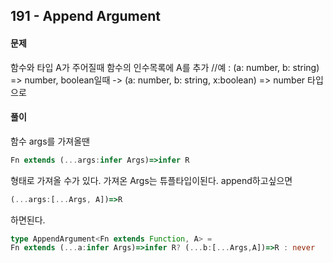 ## 191 - Append Argument
#### 문제
함수와 타입 A가 주어질때 함수의 인수목록에 A를 추가
//예 : (a: number, b: string) => number, boolean일때 -> (a: number, b: string, x:boolean) => number 타입으로

#### 풀이
함수 args를 가져올땐
```ts
Fn extends (...args:infer Args)=>infer R
```
형태로 가져올 수가 있다.
가져온 Args는 튜플타입이된다.
append하고싶으면
```ts
(...args:[...Args, A])=>R
```
하면된다.

```ts
type AppendArgument<Fn extends Function, A> = 
Fn extends (...a:infer Args)=>infer R? (...b:[...Args,A])=>R : never
```
